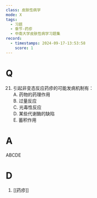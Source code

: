 ```yaml
---
class: 皮肤性病学
mode: X
tags:
  - 习题
  - 章节-药疹
  - 中南大学皮肤性病学习题集
record:
  - timestamps: 2024-09-17-13:53:58
    score: 1
---
```


# Q
21. 引起非变态反应药疹的可能发病机制有：  
A. 药物的药理作用  
B. 过量反应  
C. 光毒性反应  
D. 某些代谢酶的缺陷  
E. 蓄积作用  
# A
ABCDE
# D
1. [[药疹]]
